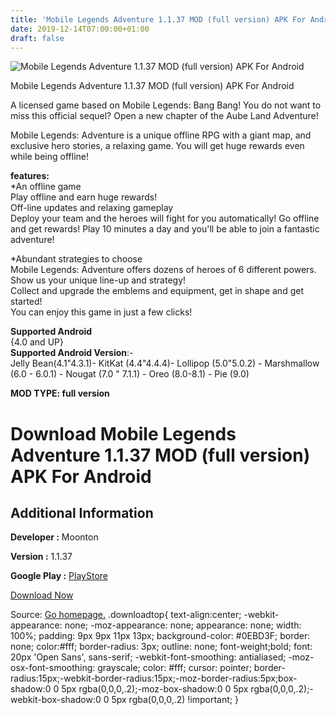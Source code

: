 ```yaml
---
title: 'Mobile Legends Adventure 1.1.37 MOD (full version) APK For Android'
date: 2019-12-14T07:00:00+01:00
draft: false
---
```


![Mobile Legends Adventure 1.1.37 MOD (full version) APK For Android](https://i1.wp.com/apkhome.net/wp-content/uploads/2019/11/Mobile-Legends-Adventure.png "Mobile Legends Adventure 1.1.37 MOD (full version) APK For Android")

  

Mobile Legends Adventure 1.1.37 MOD (full version) APK For Android

A licensed game based on Mobile Legends: Bang Bang! You do not want to miss this official sequel? Open a new chapter of the Aube Land Adventure!

Mobile Legends: Adventure is a unique offline RPG with a giant map, and exclusive hero stories, a relaxing game. You will get huge rewards even while being offline!

**features:**  
\*An offline game  
Play offline and earn huge rewards!  
Off-line updates and relaxing gameplay  
Deploy your team and the heroes will fight for you automatically! Go offline and get rewards! Play 10 minutes a day and you'll be able to join a fantastic adventure!

\*Abundant strategies to choose  
Mobile Legends: Adventure offers dozens of heroes of 6 different powers. Show us your unique line-up and strategy!  
Collect and upgrade the emblems and equipment, get in shape and get started!  
You can enjoy this game in just a few clicks!

**Supported Android**  
{4.0 and UP}  
**Supported Android Version**:-  
Jelly Bean(4.1"4.3.1)- KitKat (4.4"4.4.4)- Lollipop (5.0"5.0.2) - Marshmallow (6.0 - 6.0.1) - Nougat (7.0 " 7.1.1) - Oreo (8.0-8.1) - Pie (9.0)

**MOD TYPE: full version**

Download Mobile Legends Adventure 1.1.37 MOD (full version) APK For Android
===========================================================================

Additional Information
----------------------

**Developer :** Moonton

**Version :** 1.1.37

**Google Play :** [PlayStore](https://play.google.com/store/apps/details?id=com.moonton.mobilehero)

  

[Download Now](https://store4app.co/post/mobile-legends-adventure-1-1-37-mod-full-version-apk-for-android_1574790359)

  
Source: [Go homepage.](https://store4app.co/post/mobile-legends-adventure-1-1-37-mod-full-version-apk-for-android_1574790359) .downloadtop{ text-align:center; -webkit-appearance: none; -moz-appearance: none; appearance: none; width: 100%; padding: 9px 9px 11px 13px; background-color: #0EBD3F; border: none; color:#fff; border-radius: 3px; outline: none; font-weight;bold; font: 20px 'Open Sans', sans-serif; -webkit-font-smoothing: antialiased; -moz-osx-font-smoothing: grayscale; color: #fff; cursor: pointer; border-radius:15px;-webkit-border-radius:15px;-moz-border-radius:5px;box-shadow:0 0 5px rgba(0,0,0,.2);-moz-box-shadow:0 0 5px rgba(0,0,0,.2);-webkit-box-shadow:0 0 5px rgba(0,0,0,.2) !important; }